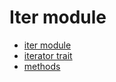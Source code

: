 # Iter module

- [iter module](module.md)
- [iterator trait](iterator_trait.md)
- [methods](methods-all.md)
